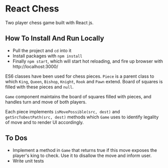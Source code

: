 # React Chess

Two player chess game built with React js.

## How To Install And Run Locally

- Pull the project and `cd` into it
- Install packages with `npm install`
- Finally `npm start`, which will start hot reloading, and fire up browser with http://localhost:3000/

ES6 classes have been used for chess pieces. `Piece` is a parent class to which `King`, `Queen`, `Bishop`, `Knight`, `Rook` and `Pawn` extend. Board of squares is filled with these pieces and `null`.

`Game` component maintains the board of squares filled with pieces, and handles turn and move of both players.

Each piece implements `isMovePossible(src, dest)` and `getSrcToDestPath(src, dest)` methods which `Game` uses to identify legality of move and to render UI accordingly.

## To Dos

- Implement a method in `Game` that returns true if this move exposes the player's king to check. Use it to disallow the move and inform user.
- Write unit tests
